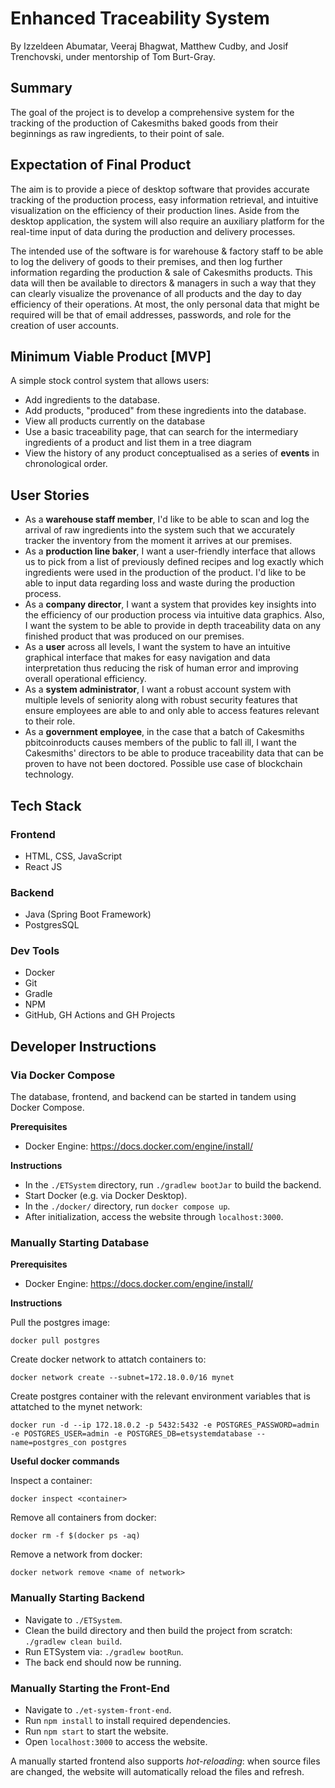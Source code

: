 # Enhanced Traceability System

By Izzeldeen Abumatar, Veeraj Bhagwat, Matthew Cudby, and Josif Trenchovski, under mentorship of Tom Burt-Gray.

## Summary

The goal of the project is to develop a comprehensive system for the tracking of the production of Cakesmiths baked goods from their beginnings as raw ingredients, to their point of sale.

## Expectation of Final Product
The aim is to provide a piece of desktop software that provides accurate tracking of the production process, easy information retrieval, and intuitive visualization on the efficiency of their production lines. Aside from the desktop application, the system will also require an auxiliary platform for the real-time input of data during the production and delivery processes.

The intended use of the software is for warehouse & factory staff to be able to log the delivery of goods to their premises, and then log further information regarding the production & sale of Cakesmiths products. This data will then be available to directors & managers in such a way that they can clearly visualize the provenance of all products and the day to day efficiency of their operations. At most, the only personal data that might be required will be that of email addresses, passwords, and role for the creation of user accounts.

## Minimum Viable Product [MVP]
A simple stock control system that allows users:
- Add ingredients to the database.
- Add products, "produced" from these ingredients into the database.
- View all products currently on the database
- Use a basic traceability page, that can search for the intermediary ingredients of a product and list them in a tree diagram
- View the history of any product conceptualised as a series of **events** in chronological order.

## User Stories
- As a **warehouse staff member**, I'd like to be able to scan and log the arrival of raw ingredients into the system such
  that we accurately tracker the inventory from the moment it arrives at our premises.
- As a **production line baker**, I want a user-friendly interface that allows us to pick from a list of previously defined
  recipes and log exactly which ingredients were used in the production of the product. I'd like to be able to input data
  regarding loss and waste during the production process.
- As a **company director**, I want a system that provides key insights into the efficiency of our production process via
  intuitive data graphics. Also, I want the system to be able to provide in depth traceability data on any finished product
  that was produced on our premises.
- As a **user** across all levels, I want the system to have an intuitive graphical interface that makes for easy navigation
  and data interpretation thus reducing the risk of human error and improving overall operational efficiency.
- As a **system administrator**, I want a robust account system with multiple levels of seniority along with robust security
  features that ensure employees are able to and only able to access features relevant to their role.
- As a **government employee**, in the case that a batch of Cakesmiths pbitcoinroducts causes members of the public to fall ill, I
  want the Cakesmiths' directors to be able to produce traceability data that can be proven to have not been doctored. Possible
  use case of blockchain technology.

## Tech Stack
### Frontend
- HTML, CSS, JavaScript
- React JS

### Backend

- Java (Spring Boot Framework)
- PostgresSQL

### Dev Tools
- Docker
- Git
- Gradle
- NPM
- GitHub, GH Actions and GH Projects

## Developer Instructions

### Via Docker Compose

The database, frontend, and backend can be started in tandem using Docker Compose.

**Prerequisites**

- Docker Engine: <a name="docker-engine">https://docs.docker.com/engine/install/</a>

**Instructions**

- In the `./ETSystem` directory, run `./gradlew bootJar` to build the backend.
- Start Docker (e.g. via Docker Desktop).
- In the `./docker/` directory, run `docker compose up`.
- After initialization, access the website through `localhost:3000`.

### Manually Starting Database

**Prerequisites**

- Docker Engine: <a name="docker-engine">https://docs.docker.com/engine/install/</a>

**Instructions**

Pull the postgres image:

```
docker pull postgres
```

Create docker network to attatch containers to:

```
docker network create --subnet=172.18.0.0/16 mynet
```

Create postgres container with the relevant environment variables that is attatched to the mynet network:

```
docker run -d --ip 172.18.0.2 -p 5432:5432 -e POSTGRES_PASSWORD=admin -e POSTGRES_USER=admin -e POSTGRES_DB=etsystemdatabase --name=postgres_con postgres
```

**Useful docker commands**

Inspect a container:

```
docker inspect <container>
```

Remove all containers from docker:

```
docker rm -f $(docker ps -aq)
```

Remove a network from docker:

```
docker network remove <name of network>
```

### Manually Starting Backend

- Navigate to `./ETSystem`.
- Clean the build directory and then build the project from scratch:  `./gradlew clean build`.
- Run ETSystem via: `./gradlew bootRun`.
- The back end should now be running.

### Manually Starting the Front-End

- Navigate to `./et-system-front-end`.
- Run `npm install` to install required dependencies.
- Run `npm start` to start the website.
- Open `localhost:3000` to access the website.

A manually started frontend also supports *hot-reloading*: when source files are changed, the website will automatically reload the files and refresh.